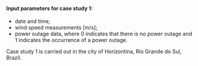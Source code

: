 #### Input parameters for case study 1:
- date and time;
- wind speed measurements [m/s];
- power outage data, where 0 indicates that there is no power outage and 1 indicates the occurrence of a power outage.

Case study 1 is carried out in the city of Horizontina, Rio Grande do Sul, Brazil.
